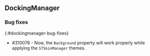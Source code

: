 ## DockingManager

### Bug fixes

{:#dockingmanager-bug-fixes}

* \#310078 - Now, the `Background` property will work properly while applying the `SfSkinManager` themes.